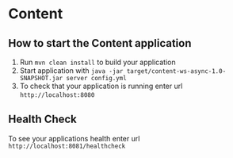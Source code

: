 # Content

How to start the Content application
---

1. Run `mvn clean install` to build your application
1. Start application with `java -jar target/content-ws-async-1.0-SNAPSHOT.jar server config.yml`
1. To check that your application is running enter url `http://localhost:8080`

Health Check
---

To see your applications health enter url `http://localhost:8081/healthcheck`
